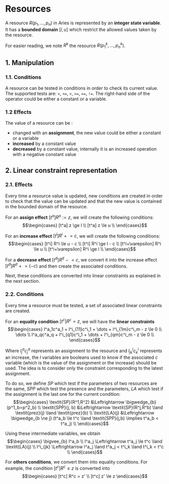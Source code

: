 # Resources

A resource $R(p_1,\dots,p_n)$ in Aries is represented by an **integer state variable**.
It has a **bounded domain** $[l,u]$ which restrict the allowed values taken by the resource.

For easier reading, we note $R^k$ the resource $R(p^k_1,\dots,p^k_n)$.

## 1. Manipulation

### 1.1. Conditions

A resource can be tested in conditions in order to check its current value.
The supported tests are: `<`, `<=`, `>`, `>=`, `==`, `!=`.
The right-hand side of the operator could be either a constant or a variable.

### 1.2 Effects

The value of a resource can be :
- changed with an **assignment**, the new value could be either a constant or a variable
- **increased** by a constant value
- **decreased** by a constant value, internally it is an increased operation with a negative constant value

## 2. Linear constraint representation

### 2.1. Effects

Every time a resource value is updated, new conditions are created in order to check that the value can be updated and that the new value is contained in the bounded domain of the resource.

For an **assign effect** $[t^a] R^a := z$, we will create the following conditions:
$$\begin{cases}
[t^a] z \ge l \\
[t^a] z \le u \\
\end{cases}$$

For an **increase effect** $[t^i] R^i \mathrel{+}= c$, we will create the following conditions:
$$\begin{cases}
[t^i] R^i \le u - c \\
[t^i] R^i \ge l - c \\
[t^i+\varepsilon] R^i \le u \\
[t^i+\varepsilon] R^i \ge l \\
\end{cases}$$

For a **decrease effect** $[t^d] R^d \mathrel{-}= c$, we convert it into the increase effect $[t^d] R^d \mathrel{+}= (-c)$ and then create the associated conditions.

Next, these conditions are converted into linear constraints as explained in the next section.

### 2.2. Conditions

Every time a resource must be tested, a set of associated linear constraints are created.

For an **equality condition** $[t^c] R^c = z$, we will have the **linear constraints**
$$\begin{cases}
l^a_1c^a_1 + l^i_{11}c^i_1 + \dots + l^i_{1m}c^i_m - z \le 0 \\
\dots \\
l^a_qc^a_q + l^i_{q1}c^i_1 + \dots + l^i_{qm}c^i_m - z \le 0 \\
\end{cases}$$

Where $l^a_jc^a_j$ represents an assignment to the resource and $l^i_{jk}c^i_k$ represents an increase, the $l$ variables are booleans used to know if the associated $c$ variable (which is the value of the assignment or the increase) should be used. The idea is to consider only the constraint corresponding to the latest assignment. 

To do so, we define $\textit{SP}$ which test if the parameters of two resources are the same, $\textit{SPP}$ which test the presence and the parameters, $\textit{LA}$ which test if the assignment is the last one for the current condition:
$$\begin{cases}
\textit{SP}(R^1,R^2) &\Leftrightarrow \bigwedge_{b} (p^1_b=p^2_b) \\
\textit{SPP}(j, b) &\Leftrightarrow \textit{SP}(R^j,R^b) \land \textit{prez}(j) \land \textit{prez}(b) \\
\textit{LA}(j) &\Leftrightarrow \bigwedge_{b \ne j} (t^a_b \le t^c \land \textit{SPP}(j,b) \implies t^a_b < t^a_j) \\
\end{cases}$$

Using these intermediate variables, we obtain
$$\begin{cases}
\bigvee_{b} l^a_b \\
l^a_j \Leftrightarrow t^a_j \le t^c \land \textit{LA}(j) \\
l^i_{jk} \Leftrightarrow l^a_j \land t^a_j < t^i_k \land t^i_k < t^c \\
\end{cases}$$

For **others conditions**, we convert them into equality conditions. For example, the condition $[t^c] R^c \le z$ is converted into
$$\begin{cases}
[t^c] R^c = z' \\
[t^c] z' \le z
\end{cases}$$